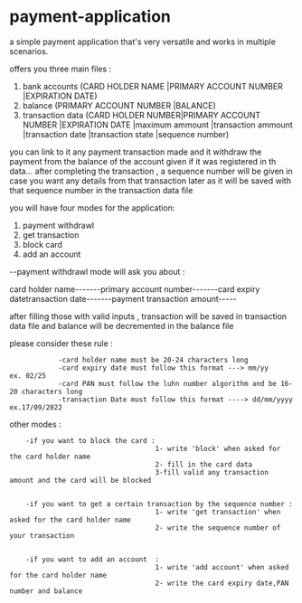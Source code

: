 # payment-application
a simple payment application that's very versatile and works in multiple scenarios.

offers you three main files :
1) bank accounts (CARD HOLDER NAME      |PRIMARY ACCOUNT NUMBER  |EXPIRATION DATE)
2) balance (PRIMARY ACCOUNT NUMBER  |BALANCE)
3) transaction data (CARD HOLDER NUMBER|PRIMARY ACCOUNT NUMBER  |EXPIRATION DATE  |maximum ammount  |transaction ammount  |transaction date  |transaction state |sequence number)

you can link to it any payment transaction made and it withdraw the payment from the balance of the account given if it was registered in th data...
after completing the transaction , a sequence number will be given in case you want any details from that transaction later as it will be saved with that sequence number in the transaction data file 

you will have four modes for the application:

1) payment withdrawl 
2) get transaction
3) block card
4) add an account

--payment withdrawl mode will ask you about :

card holder name-------primary account number-------card expiry datetransaction date-------payment transaction amount-----

after filling those with valid inputs , transaction will be saved in transaction data file and balance will be decremented in the balance file 


please consider these rule :

                -card holder name must be 20-24 characters long
                -card expiry date must follow this format ---> mm/yy     ex. 02/25
                -card PAN must follow the luhn number algorithm and be 16-20 characters long
                -transaction Date must follow this format ----> dd/mm/yyyy    ex.17/09/2022

other modes :

        -if you want to block the card :
                                        1- write 'block' when asked for the card holder name
                                        2- fill in the card data
                                        3-fill valid any transaction amount and the card will be blocked


        -if you want to get a certain transaction by the sequence number :
                                        1- write 'get transaction' when asked for the card holder name
                                        2- write the sequence number of your transaction 


        -if you want to add an account  :
                                        1- write 'add account' when asked for the card holder name
                                        2- write the card expiry date,PAN number and balance
                                        
                                    
